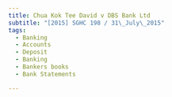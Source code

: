 ```yaml
---
title: Chua Kok Tee David v DBS Bank Ltd 
subtitle: "[2015] SGHC 198 / 31\_July\_2015"
tags:
  - Banking
  - Accounts
  - Deposit
  - Banking
  - Bankers books
  - Bank Statements

---
```


